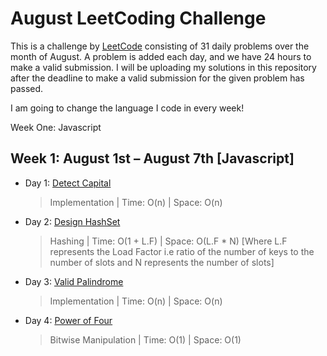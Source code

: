 # August LeetCoding Challenge

This is a challenge by [LeetCode](https://leetcode.com/explore/challenge/card/august-leetcoding-challenge/) consisting of 31 daily problems over the month of August. A problem is added each day, and we have 24 hours to make a valid submission. I will be uploading my solutions in this repository after the deadline to make a valid submission for the given problem has passed.

I am going to change the language I code in every week!

Week One: Javascript


## Week 1: August 1st – August 7th [Javascript]

* Day 1: [Detect Capital](https://leetcode.com/explore/challenge/card/august-leetcoding-challenge/549/week-1-august-1st-august-7th/3409/)

    > Implementation | 
    > Time: O(n) |
    > Space: O(n)

* Day 2: [Design HashSet](https://leetcode.com/explore/challenge/card/august-leetcoding-challenge/549/week-1-august-1st-august-7th/3410/)

    > Hashing | 
    > Time: O(1 + L.F) |
    > Space: O(L.F * N) [Where L.F represents the Load Factor i.e ratio of the number of keys to the number of slots and N represents the number of slots]

* Day 3: [Valid Palindrome](https://leetcode.com/explore/challenge/card/august-leetcoding-challenge/549/week-1-august-1st-august-7th/3411/)

    > Implementation | 
    > Time: O(n) |
    > Space: O(n)
    
* Day 4: [Power of Four](https://leetcode.com/explore/challenge/card/august-leetcoding-challenge/549/week-1-august-1st-august-7th/3412/)

    > Bitwise Manipulation | 
    > Time: O(1) |
    > Space: O(1)
    